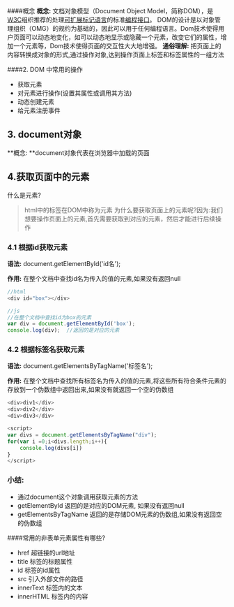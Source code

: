 ####概念
**概念:** 文档对象模型（Document Object Model，简称DOM），是[W3C](https://baike.baidu.com/item/W3C)组织推荐的处理[可扩展标记语言](https://baike.baidu.com/item/%E5%8F%AF%E6%89%A9%E5%B1%95%E7%BD%AE%E6%A0%87%E8%AF%AD%E8%A8%80)的标准[编程接口](https://baike.baidu.com/item/%E7%BC%96%E7%A8%8B%E6%8E%A5%E5%8F%A3)。
 DOM的设计是以对象管理组织（OMG）的规约为基础的，因此可以用于任何编程语言。Dom技术使得用户页面可以动态地变化，如可以动态地显示或隐藏一个元素，改变它们的属性，增加一个元素等，Dom技术使得页面的交互性大大地增强。
**通俗理解:** 把页面上的内容转换成对象的形式,通过操作对象,达到操作页面上标签和标签属性的一组方法

####2. DOM 中常用的操作
- 获取元素
- 对元素进行操作(设置其属性或调用其方法)
- 动态创建元素
- 给元素注册事件

## 3. document对象

**概念: **document对象代表在浏览器中加载的页面


## 4.获取页面中的元素

 什么是元素?
> ​html中的标签在DOM中称为元素
> 为什么要获取页面上的元素呢?
> ​因为:我们想要操作页面上的元素,首先需要获取到对应的元素，然后才能进行后续操作

### 4.1 根据id获取元素

**语法:** document.getElementById('id名');

**作用:** 在整个文档中查找id名为传入的值的元素,如果没有返回null

```javascript
//html
<div id="box"></div>

//js
//在整个文档中查找id为box的元素
var div = document.getElementById('box');
console.log(div);  //返回的是对应的元素

```

### 4.2 根据标签名获取元素

**语法:** document.getElementsByTagName('标签名');

**作用:** 在整个文档中查找所有标签名为传入的值的元素,将这些所有符合条件元素的存放到一个伪数组中返回出来,如果没有就返回一个空的伪数组

```javascript
<div>div1</div>
<div>div2</div>
<div>div3</div>

<script>
var divs = document.getElementsByTagName("div");
for(var i =0;i<divs.length;i++){
    console.log(divs[i])
}
</script>
```

### 小结:
- 通过document这个对象调用获取元素的方法
- getElementById 返回的是对应的DOM元素, 如果没有返回null
- getElementsByTagName 返回的是存储DOM元素的伪数组,如果没有返回空的伪数组

####常用的非表单元素属性有哪些?

- href  超链接的url地址
- title  标签的标题属性
- id      标签的id属性
- src     引入外部文件的路径
- innerText   标签内的文本
- innerHTML   标签内的内容
